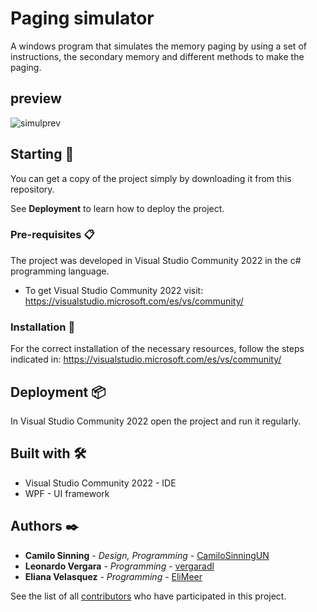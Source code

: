 # Paging simulator
A windows program that simulates the memory paging by using a set of instructions, the secondary memory and different methods to make the paging.

## preview

![simulprev](https://user-images.githubusercontent.com/61607058/173729898-4a00609b-3e5c-4f07-8d77-e6a806f19a40.png)

## Starting 🚀

You can get a copy of the project simply by downloading it from this repository.

See **Deployment** to learn how to deploy the project.

### Pre-requisites 📋

The project was developed in Visual Studio Community 2022 in the c# programming language.

* To get Visual Studio Community 2022 visit: https://visualstudio.microsoft.com/es/vs/community/

### Installation 🔧

For the correct installation of the necessary resources, follow the steps indicated in: https://visualstudio.microsoft.com/es/vs/community/

## Deployment 📦

In Visual Studio Community 2022 open the project and run it regularly.

## Built with 🛠️

* Visual Studio Community 2022 - IDE 
* WPF - UI framework

## Authors ✒️

* **Camilo Sinning** - *Design, Programming* - [CamiloSinningUN](https://github.com/CamiloSinningUN)
* **Leonardo Vergara** - *Programming* - [vergaradl](https://github.com/vergaradl)
* **Eliana Velasquez** - *Programming* - [EliMeer](https://github.com/EliMeer)

See the list of all [contributors](https://github.com/CamiloSinningUN/PagingSimulator/contributors) who have participated in this project.
